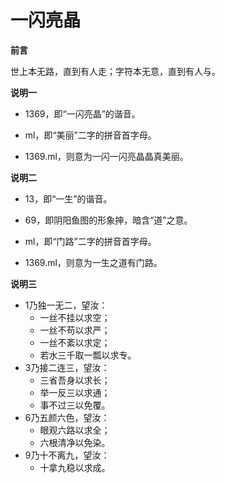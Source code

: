 # 一闪亮晶

**前言**

世上本无路，直到有人走；字符本无意，直到有人与。

**说明一**

* 1369，即“一闪亮晶”的谐音。

* ml，即“美丽”二字的拼音首字母。

* 1369.ml，则意为一闪一闪亮晶晶真美丽。

**说明二**

* 13，即“一生”的谐音。

* 69，即阴阳鱼图的形象抻，暗含“道”之意。

* ml，即“门路”二字的拼音首字母。

* 1369.ml，则意为一生之道有门路。

**说明三**

* 1乃独一无二，望汝：
    * 一丝不挂以求空；
    * 一丝不苟以求严；
    * 一丝不紊以求定；
    * 若水三千取一瓢以求专。
* 3乃接二连三，望汝：
    * 三省吾身以求长；
    * 举一反三以求通；
    * 事不过三以免覆。
* 6乃五颜六色，望汝：
    * 眼观六路以求全；
    * 六根清净以免染。
* 9乃十不离九，望汝：
    * 十拿九稳以求成。
